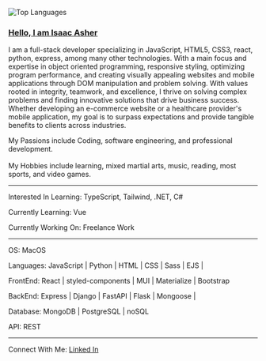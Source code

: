 ![Top Languages](https://github-readme-stats.vercel.app/api/top-langs/?username=isaacasher97&langs_count=10&theme=nord&layout=compact&count_private=true)
### [Hello, I am Isaac Asher](https://www.isaacasher.dev/)

I am a full-stack developer specializing in JavaScript, HTML5, CSS3, react, python, express, among many other technologies. With a main focus and expertise in object oriented programming, responsive styling, optimizing program performance, and creating visually appealing websites and mobile applications through DOM manipulation and problem solving. With values rooted in integrity, teamwork, and excellence, I thrive on solving complex problems and finding innovative solutions that drive business success. Whether developing an e-commerce website or a healthcare provider's mobile application, my goal is to surpass expectations and provide tangible benefits to clients across industries.

My Passions include Coding, software engineering, and professional development. <br><br>My Hobbies include learning, mixed martial arts, music, reading, most sports, and video games.

---

Interested In Learning: TypeScript, Tailwind, .NET, C#

Currently Learning: Vue

Currently Working On: Freelance Work

---

OS: MacOS

Languages: JavaScript | Python | HTML | CSS | Sass | EJS |  

FrontEnd: React | styled-components | MUI | Materialize | Bootstrap

BackEnd: Express | Django | FastAPI | Flask | Mongoose |

Database: MongoDB | PostgreSQL | noSQL  

API: REST 

---

Connect With Me: 
[Linked In](https://www.linkedin.com/in/isaac-ash/)

